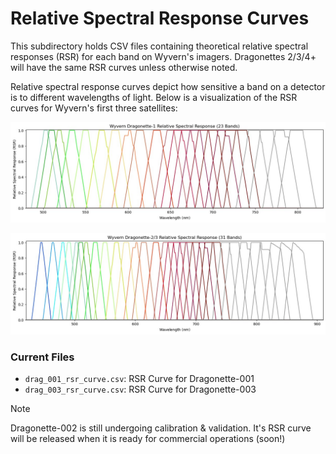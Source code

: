 # Relative Spectral Response Curves

This subdirectory holds CSV files containing theoretical relative spectral responses (RSR) for each band
on Wyvern's imagers. Dragonettes 2/3/4+ will have the same RSR curves unless otherwise noted.

Relative spectral response curves depict how sensitive a band on a detector is to different wavelengths
of light. Below is a visualization of the RSR curves for Wyvern's first three satellites:

![Dragonette-001 relative spectral response of all bands on imager.](../media/drag_001_rsr.jpg)

![Dragonette-002 & 003 relative spectral response of all bands on imager.](../media/drag_002_003_rsr.jpg)

### Current Files
- `drag_001_rsr_curve.csv`: RSR Curve for Dragonette-001
- `drag_003_rsr_curve.csv`: RSR Curve for Dragonette-003

> [!NOTE]
> Dragonette-002 is still undergoing calibration & validation. It's RSR curve will be released when it is
> ready for commercial operations (soon!)

